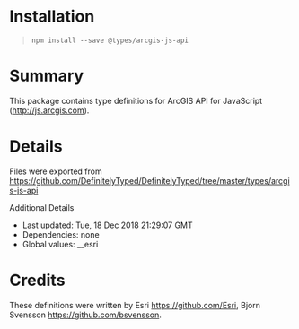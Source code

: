 # Installation
> `npm install --save @types/arcgis-js-api`

# Summary
This package contains type definitions for ArcGIS API for JavaScript (http://js.arcgis.com).

# Details
Files were exported from https://github.com/DefinitelyTyped/DefinitelyTyped/tree/master/types/arcgis-js-api

Additional Details
 * Last updated: Tue, 18 Dec 2018 21:29:07 GMT
 * Dependencies: none
 * Global values: __esri

# Credits
These definitions were written by Esri <https://github.com/Esri>, Bjorn Svensson <https://github.com/bsvensson>.
